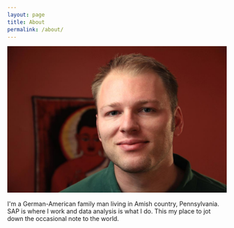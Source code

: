```yaml
---
layout: page
title: About
permalink: /about/
---
```

![Lee Clemmer Photograph](/images/profile_2013.jpeg)

I'm a German-American family man living in Amish country, Pennsylvania. SAP is where I work and data analysis is what I do. This my place to jot down the occasional note to the world.
